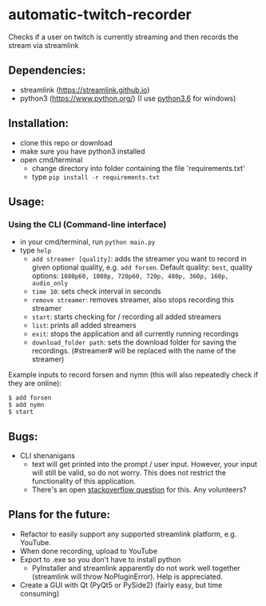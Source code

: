 # automatic-twitch-recorder

Checks if a user on twitch is currently streaming and then records the stream via streamlink

## Dependencies:

- streamlink (https://streamlink.github.io)
- python3 (https://www.python.org/) (I use [python3.6](https://www.python.org/downloads/release/python-368/) for windows)

## Installation:

- clone this repo or download
- make sure you have python3 installed
- open cmd/terminal
  - change directory into folder containing the file 'requirements.txt'
  - type `pip install -r requirements.txt`

## Usage:

### Using the CLI (Command-line interface)

- in your cmd/terminal, run `python main.py`
- type `help`
  - `add streamer [quality]`: adds the streamer you want to record in given optional quality, e.g. `add forsen`. Default quality: `best`, quality options: `1080p60, 1080p, 720p60, 720p, 480p, 360p, 160p, audio_only`
  - `time 10`: sets check interval in seconds
  - `remove streamer`: removes streamer, also stops recording this streamer
  - `start`: starts checking for / recording all added streamers
  - `list`: prints all added streamers
  - `exit`: stops the application and all currently running recordings
  - `download_folder path`: sets the download folder for saving the recordings. (#streamer# will be replaced with the name of the streamer)

Example inputs to record forsen and nymn (this will also repeatedly check if they are online):

```
$ add forsen
$ add nymn
$ start
```


## Bugs:

- CLI shenanigans
    - text will get printed into the prompt / user input. However, your input will still be valid, so do not worry. This does not restrict the functionality of this application.
    - There's an open [stackoverflow question](https://stackoverflow.com/questions/57027294/cmd-module-async-job-prints-are-overwriting-prompt-input) for this. Any volunteers?

## Plans for the future:

- Refactor to easily support any supported streamlink platform, e.g. YouTube.
- When done recording, upload to YouTube
- Export to .exe so you don't have to install python
  - PyInstaller and streamlink apparently do not work well together (streamlink will throw NoPluginError). Help is appreciated.
- Create a GUI with Qt (PyQt5 or PySide2) (fairly easy, but time consuming)
